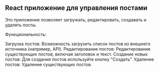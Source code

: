## React приложение для управления постами

Это приложение позволяет загружать, редактировать, создавать и удалять посты.

Функциональность:

Загрузка постов: Возможность загрузить список постов из внешнего источника (например, API).
Редактирование постов: Редактирование существующих постов, включая заголовок и текст.
Создание новых постов: Для создания постов используйте кнопку "Создать".
Удаление постов: Удаление существующих постов.




